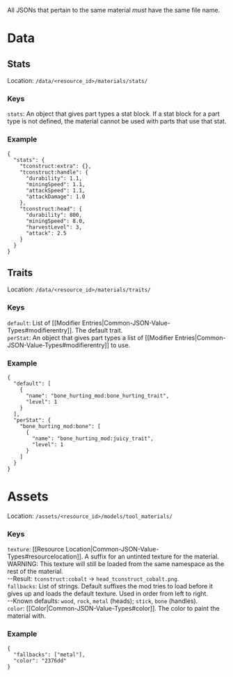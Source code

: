 All JSONs that pertain to the same material *must* have the same file name.
# Data
## Stats
Location: `/data/<resource_id>/materials/stats/`

### Keys
`stats`: An object that gives part types a stat block. If a stat block for a part type is not defined, the material cannot be used with parts that use that stat.  

### Example
    {
      "stats": {
        "tconstruct:extra": {},
        "tconstruct:handle": {
          "durability": 1.1,
          "miningSpeed": 1.1,
          "attackSpeed": 1.1,
          "attackDamage": 1.0
        },
        "tconstruct:head": {
          "durability": 800,
          "miningSpeed": 8.0,
          "harvestLevel": 3,
          "attack": 2.5
        }
      }
    }

## Traits
Location: `/data/<resource_id>/materials/traits/`  

### Keys
`default`: List of [[Modifier Entries|Common-JSON-Value-Types#modifierentry]]. The default trait.  
`perStat`: An object that gives part types a list of [[Modifier Entries|Common-JSON-Value-Types#modifierentry]] to use.  

### Example
    {
      "default": [
        {
          "name": "bone_hurting_mod:bone_hurting_trait",
          "level": 1
        }
      ],
      "perStat": {
        "bone_hurting_mod:bone": [
          {
            "name": "bone_hurting_mod:juicy_trait",
            "level": 1
          }
        ]
      }
    }

# Assets  
Location: `/assets/<resource_id>/models/tool_materials/`  

### Keys
`texture`: [[Resource Location|Common-JSON-Value-Types#resourcelocation]]. A suffix for an untinted texture for the material. WARNING: This texture will still be loaded from the same namespace as the rest of the material.  
--Result: `tconstruct:cobalt` -> `head_tconstruct_cobalt.png`.  
`fallbacks`: List of strings. Default suffixes the mod tries to load before it gives up and loads the default texture. Used in order from left to right.  
--Known defaults: `wood`, `rock`, `metal` (heads); `stick`, `bone` (handles).  
`color`: [[Color|Common-JSON-Value-Types#color]]. The color to paint the material with.

### Example
    {
      "fallbacks": ["metal"],
      "color": "2376dd"
    }
